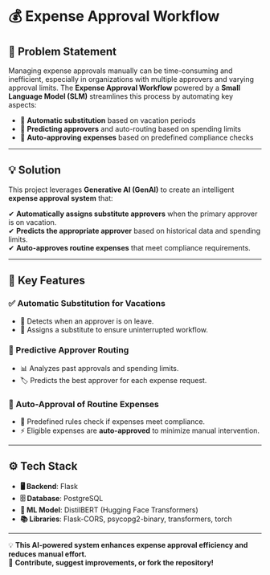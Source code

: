 # 💰 Expense Approval Workflow  

## 📌 Problem Statement  
Managing expense approvals manually can be time-consuming and inefficient, especially in organizations with multiple approvers and varying approval limits. The **Expense Approval Workflow** powered by a **Small Language Model (SLM)** streamlines this process by automating key aspects:  

- 🔹 **Automatic substitution** based on vacation periods  
- 🔹 **Predicting approvers** and auto-routing based on spending limits  
- 🔹 **Auto-approving expenses** based on predefined compliance checks  

---

## 💡 Solution  
This project leverages **Generative AI (GenAI)** to create an intelligent **expense approval system** that:  

✔ **Automatically assigns substitute approvers** when the primary approver is on vacation.  
✔ **Predicts the appropriate approver** based on historical data and spending limits.  
✔ **Auto-approves routine expenses** that meet compliance requirements.  

---

## 🚀 Key Features  

### ✅ Automatic Substitution for Vacations  
- 📅 Detects when an approver is on leave.  
- 🔄 Assigns a substitute to ensure uninterrupted workflow.  

### 🔄 Predictive Approver Routing  
- 📊 Analyzes past approvals and spending limits.  
- 🏷 Predicts the best approver for each expense request.  

### 🤖 Auto-Approval of Routine Expenses  
- 📜 Predefined rules check if expenses meet compliance.  
- ⚡ Eligible expenses are **auto-approved** to minimize manual intervention.  

---

## ⚙️ Tech Stack  
- **🖥 Backend**: Flask  
- **🗄 Database**: PostgreSQL  
- **🤖 ML Model**: DistilBERT (Hugging Face Transformers)  
- **📚 Libraries**: Flask-CORS, psycopg2-binary, transformers, torch  

---

💡 **This AI-powered system enhances expense approval efficiency and reduces manual effort.**  
🚀 **Contribute, suggest improvements, or fork the repository!**  
